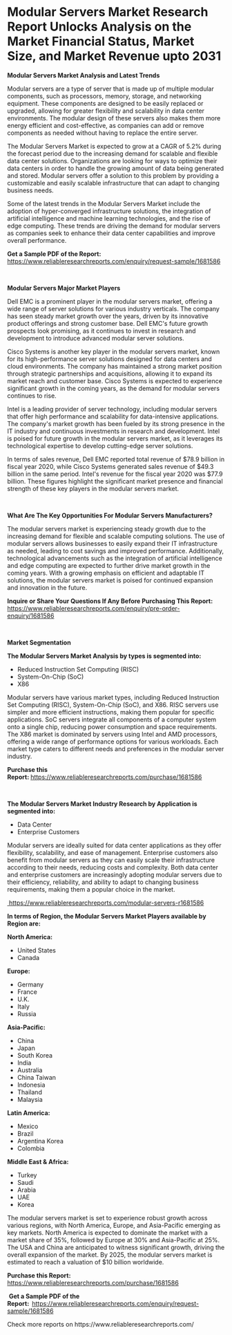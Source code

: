<p><h1>Modular Servers Market Research Report Unlocks Analysis on the Market Financial Status, Market Size, and Market Revenue upto 2031</h1></p><p><strong>Modular Servers Market Analysis and Latest Trends</strong></p>
<p><p>Modular servers are a type of server that is made up of multiple modular components, such as processors, memory, storage, and networking equipment. These components are designed to be easily replaced or upgraded, allowing for greater flexibility and scalability in data center environments. The modular design of these servers also makes them more energy efficient and cost-effective, as companies can add or remove components as needed without having to replace the entire server.</p><p>The Modular Servers Market is expected to grow at a CAGR of 5.2% during the forecast period due to the increasing demand for scalable and flexible data center solutions. Organizations are looking for ways to optimize their data centers in order to handle the growing amount of data being generated and stored. Modular servers offer a solution to this problem by providing a customizable and easily scalable infrastructure that can adapt to changing business needs.</p><p>Some of the latest trends in the Modular Servers Market include the adoption of hyper-converged infrastructure solutions, the integration of artificial intelligence and machine learning technologies, and the rise of edge computing. These trends are driving the demand for modular servers as companies seek to enhance their data center capabilities and improve overall performance.</p></p>
<p><strong>Get a Sample PDF of the Report:&nbsp;</strong> <a href="https://www.reliableresearchreports.com/enquiry/request-sample/1681586">https://www.reliableresearchreports.com/enquiry/request-sample/1681586</a></p>
<p>&nbsp;</p>
<p><strong>Modular Servers Major Market Players</strong></p>
<p><p>Dell EMC is a prominent player in the modular servers market, offering a wide range of server solutions for various industry verticals. The company has seen steady market growth over the years, driven by its innovative product offerings and strong customer base. Dell EMC's future growth prospects look promising, as it continues to invest in research and development to introduce advanced modular server solutions.</p><p>Cisco Systems is another key player in the modular servers market, known for its high-performance server solutions designed for data centers and cloud environments. The company has maintained a strong market position through strategic partnerships and acquisitions, allowing it to expand its market reach and customer base. Cisco Systems is expected to experience significant growth in the coming years, as the demand for modular servers continues to rise.</p><p>Intel is a leading provider of server technology, including modular servers that offer high performance and scalability for data-intensive applications. The company's market growth has been fueled by its strong presence in the IT industry and continuous investments in research and development. Intel is poised for future growth in the modular servers market, as it leverages its technological expertise to develop cutting-edge server solutions.</p><p>In terms of sales revenue, Dell EMC reported total revenue of $78.9 billion in fiscal year 2020, while Cisco Systems generated sales revenue of $49.3 billion in the same period. Intel's revenue for the fiscal year 2020 was $77.9 billion. These figures highlight the significant market presence and financial strength of these key players in the modular servers market.</p></p>
<p>&nbsp;</p>
<p><strong>What Are The Key Opportunities For Modular Servers Manufacturers?</strong></p>
<p><p>The modular servers market is experiencing steady growth due to the increasing demand for flexible and scalable computing solutions. The use of modular servers allows businesses to easily expand their IT infrastructure as needed, leading to cost savings and improved performance. Additionally, technological advancements such as the integration of artificial intelligence and edge computing are expected to further drive market growth in the coming years. With a growing emphasis on efficient and adaptable IT solutions, the modular servers market is poised for continued expansion and innovation in the future.</p></p>
<p><strong>Inquire or Share Your Questions If Any Before Purchasing This Report:</strong> <a href="https://www.reliableresearchreports.com/enquiry/pre-order-enquiry/1681586">https://www.reliableresearchreports.com/enquiry/pre-order-enquiry/1681586</a></p>
<p>&nbsp;</p>
<p><strong>Market Segmentation</strong></p>
<p><strong>The Modular Servers Market Analysis by types is segmented into:</strong></p>
<p><ul><li>Reduced Instruction Set Computing (RISC)</li><li>System-On-Chip (SoC)</li><li>X86</li></ul></p>
<p><p>Modular servers have various market types, including Reduced Instruction Set Computing (RISC), System-On-Chip (SoC), and X86. RISC servers use simpler and more efficient instructions, making them popular for specific applications. SoC servers integrate all components of a computer system onto a single chip, reducing power consumption and space requirements. The X86 market is dominated by servers using Intel and AMD processors, offering a wide range of performance options for various workloads. Each market type caters to different needs and preferences in the modular server industry.</p></p>
<p><strong>Purchase this Report:&nbsp;</strong><a href="https://www.reliableresearchreports.com/purchase/1681586">https://www.reliableresearchreports.com/purchase/1681586</a></p>
<p>&nbsp;</p>
<p><strong>The Modular Servers Market Industry Research by Application is segmented into:</strong></p>
<p><ul><li>Data Center</li><li>Enterprise Customers</li></ul></p>
<p><p>Modular servers are ideally suited for data center applications as they offer flexibility, scalability, and ease of management. Enterprise customers also benefit from modular servers as they can easily scale their infrastructure according to their needs, reducing costs and complexity. Both data center and enterprise customers are increasingly adopting modular servers due to their efficiency, reliability, and ability to adapt to changing business requirements, making them a popular choice in the market.</p></p>
<p><a href="https://www.reliableresearchreports.com/modular-servers-r1681586">&nbsp;https://www.reliableresearchreports.com/modular-servers-r1681586</a></p>
<p><strong>In terms of Region, the Modular Servers Market Players available by Region are:</strong></p>
<p>
    <p> <strong> North America: </strong>
        <ul>
            <li>United States</li>
            <li>Canada</li>
        </ul>
        </p> 
    <p> <strong> Europe: </strong>
        <ul>
            <li>Germany</li>
            <li>France</li>
            <li>U.K.</li>
            <li>Italy</li>
            <li>Russia</li>
        </ul>
        </p> 
    <p> <strong> Asia-Pacific: </strong>
        <ul>
            <li>China</li>
            <li>Japan</li>
            <li>South Korea</li>
            <li>India</li>
            <li>Australia</li>
            <li>China Taiwan</li>
            <li>Indonesia</li>
            <li>Thailand</li>
            <li>Malaysia</li>
        </ul>
        </p> 
    <p> <strong> Latin America: </strong>
        <ul>
            <li>Mexico</li>
            <li>Brazil</li>
            <li>Argentina Korea</li>
            <li>Colombia</li>
        </ul>
        </p> 
    <p> <strong> Middle East & Africa: </strong>
        <ul>
            <li>Turkey</li>
            <li>Saudi</li>
            <li>Arabia</li>
            <li>UAE</li>
            <li>Korea</li>
        </ul>
    </p>
    </p>
<p><p>The modular servers market is set to experience robust growth across various regions, with North America, Europe, and Asia-Pacific emerging as key markets. North America is expected to dominate the market with a market share of 35%, followed by Europe at 30% and Asia-Pacific at 25%. The USA and China are anticipated to witness significant growth, driving the overall expansion of the market. By 2025, the modular servers market is estimated to reach a valuation of $10 billion worldwide.</p></p>
<p><strong>Purchase this Report: </strong><a href="https://www.reliableresearchreports.com/purchase/1681586">https://www.reliableresearchreports.com/purchase/1681586</a></p>
<p>&nbsp;<strong>Get a Sample PDF of the Report:&nbsp;&nbsp;</strong><a href="https://www.reliableresearchreports.com/enquiry/request-sample/1681586">https://www.reliableresearchreports.com/enquiry/request-sample/1681586</a></p>
<p><strong></strong></p>
<p>Check more reports on https://www.reliableresearchreports.com/</p>